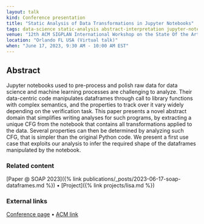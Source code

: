 ```yaml
---
layout: talk
kind: Conference presentation
title: "Static Analysis of Data Transformations in Jupyter Notebooks"
tags: data-science static-analysis abstract-interpretation jupyter-notebooks
venue: "12th ACM SIGPLAN International Workshop on the State Of the Art in Program Analysis (SOAP 2023)"
location: "Orlando FL USA (Virtual talk)"
when: "June 17, 2023, 9:30 AM - 10:00 AM EST"
---
```


## Abstract

Jupyter notebooks used to pre-process and polish raw data for data science and machine learning processes are challenging to analyze. Their data-centric code manipulates dataframes through call to library functions with complex semantics, and the properties to track over it vary widely depending on the verification task. This paper presents a novel abstract domain that simplifies writing analyses for such programs, by extracting a unique CFG from the notebook that contains all transformations applied to the data. Several properties can then be determined by analyzing such CFG, that is simpler than the original Python code. We present a first use case that exploits our analysis to infer the required shape of the dataframes manipulated by the notebook.

### Related content

[Paper @ SOAP 2023]({% link publications/_posts/2023-06-17-soap-dataframes.md %}) • [Project]({% link projects/lisa.md %})

### External links

[Conference page](https://pldi23.sigplan.org/details/SOAP-2023-papers/1/Static-Analysis-of-Data-Transformations-in-Jupyter-Notebooks) • [ACM link](https://dl.acm.org/doi/10.1145/3589250.3596145)
